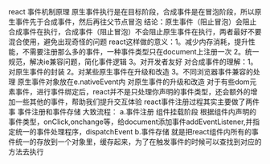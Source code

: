 react 事件机制原理
原生事件执行是在目标阶段，合成事件是在冒泡阶段，所以原生事件先于合成事件，然后再往父节点冒泡
结论：原生事件（阻止冒泡）会阻止合成事件在执行，合成事件（阻止冒泡）不会阻止原生事件在执行，两者最好不要混合使用，避免出现奇怪的问题
react这样做的意义：1。减少内存消耗，提升性能，不需要注册那么多的事件，一种事件类型只在document上注册一次 2。统一规范，解决ie兼容问题，简化事件逻辑 3。对开发者友好
对合成事件的理解：1。对原生事件的封装 2。对某些原生事件在升级和改造 3。不同浏览器事件兼容的处理
原生事件对象放在e.nativeEvent内
对原生事件的升级和改造
对于有些dom元素事件，进行事件绑定后，react并不是只处理你声明的事件类型，还会额外的增加一些其他的事件，帮助我们提升交互体验
react事件注册过程其实主要做了两件事 事件注册和事件存储
大致流程：
a.事件注册 组件挂载阶段 根据组件内声明的事件类型，onClick,onchange等，给document添加事件addEventListener,并指定统一的事件处理程序，dispatchEvent
b.事件存储 就是把react组件内所有的事件统一的存放到一个对象里，缓存起来，为了在触发事件的时候可以查找到对应的方法去执行

